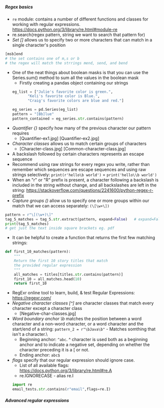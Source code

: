 ##### Regex basics
- `re` module: contains a number of different functions and classes for working with regular expressions. https://docs.python.org/3/library/re.html#module-re
- re.search(regex pattern, string we want to search that pattern for) 
- *Set []* allows us to specify two or more characters that can match in a single character's position
```py
[msb]end
# the set contains one of m,s or b
# the regex will match the strrings mend, send, and bend
```
- One of the neat things about boolean masks is that you can use the Series.sum() method to sum all the values in the boolean mask
    - Firstly creating a pandas object containing our strings
    ```py
    eg_list = ["Julie's favorite color is green.",
           "Keli's favorite color is Blue.",
           "Craig's favorite colors are blue and red."]

    eg_series = pd.Series(eg_list)
    pattern = "[Bb]lue"
    pattern_contained = eg_series.str.contains(pattern)
    ```
- *Quantifier {}* specify how many of the previous character our pattern requires
    - [Quantifier-ex1.jpg] [Quantifier-ex2.jpg]
- *Character classes* allows us to match certain groups of characters
    - [Character-class.jpg] [Common-character-class.jpg]
- A backslash followed by certain characters represents an escape sequence 
- Recommend using raw strings for every regex you write, rather than remember which sequences are escape sequences and using raw strings selectively: `print(r'hello\b world')` = `print('hello\\b world')`
- When an "r" or "R" prefix is present, a character following a backslash is included in the string without change, and all backslashes are left in the string: https://stackoverflow.com/questions/2241600/python-regex-r-prefix
- *Capture groups ()* allow us to specify one or more groups within our match that we can access separately: `(\[\w+\])`
```py
pattern = r"\[(\w+)\]"
tag_5_matches = tag_5.str.extract(pattern, expand=False)   # expand=False - returns a series
print(tag_5_matches)
# get just the text inside square brackets eg. pdf
```
- It can be helpful to create a function that returns the first few matching strings:
```py
def first_10_matches(pattern):
    """
    Return the first 10 story titles that match
    the provided regular expression
    """
    all_matches = titles[titles.str.contains(pattern)]
    first_10 = all_matches.head(10)
    return first_10
```
- RegExr online tool to learn, build, & test Regular Expressions: https://regexr.com/
- *Negative character classes [^]* are character classes that match every character except a character class
    - [Negative-char-classes.jpg]
- *Word boundary anchor \b* matches the position between a word character and a non-word character, or a word character and the start/end of a string: `pattern_2 = r"\bJava\b"` - Matches somthing that isn't a character.\ 
    - Beginning anchor: `^abc`. ^ character is used both as a beginning anchor and to indicate a negative set, depending on whether the character preceding it is a [ or not.
    - Ending anchor: `abc$` 
- *flags* specify that our regular expression should ignore case.
    - List of all available flags: https://docs.python.org/3/library/re.html#re.A
    - re.IGNORECASE - alias re.I
    ```py
    import re
    email_tests.str.contains(r"email",flags=re.I)
    ```

##### Advanced regular expressions

